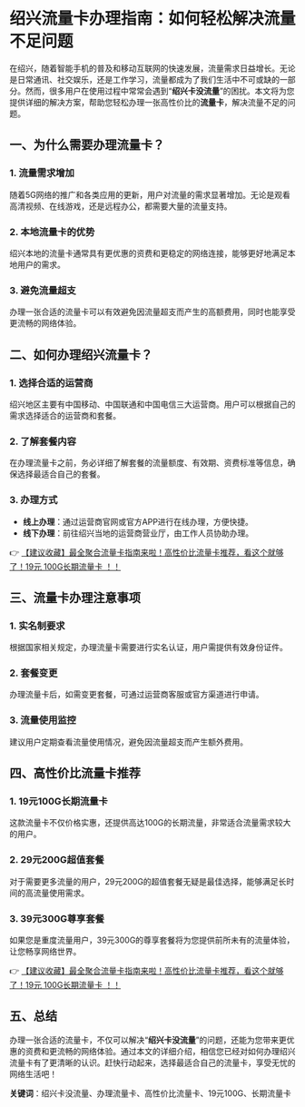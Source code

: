 # 绍兴流量卡办理指南：如何轻松解决流量不足问题

在绍兴，随着智能手机的普及和移动互联网的快速发展，流量需求日益增长。无论是日常通讯、社交娱乐，还是工作学习，流量都成为了我们生活中不可或缺的一部分。然而，很多用户在使用过程中常常会遇到“**绍兴卡没流量**”的困扰。本文将为您提供详细的解决方案，帮助您轻松办理一张高性价比的**流量卡**，解决流量不足的问题。

## 一、为什么需要办理流量卡？

### 1. 流量需求增加
随着5G网络的推广和各类应用的更新，用户对流量的需求显著增加。无论是观看高清视频、在线游戏，还是远程办公，都需要大量的流量支持。

### 2. 本地流量卡的优势
绍兴本地的流量卡通常具有更优惠的资费和更稳定的网络连接，能够更好地满足本地用户的需求。

### 3. 避免流量超支
办理一张合适的流量卡可以有效避免因流量超支而产生的高额费用，同时也能享受更流畅的网络体验。

## 二、如何办理绍兴流量卡？

### 1. 选择合适的运营商
绍兴地区主要有中国移动、中国联通和中国电信三大运营商。用户可以根据自己的需求选择适合的运营商和套餐。

### 2. 了解套餐内容
在办理流量卡之前，务必详细了解套餐的流量额度、有效期、资费标准等信息，确保选择最适合自己的套餐。

### 3. 办理方式
- **线上办理**：通过运营商官网或官方APP进行在线办理，方便快捷。
- **线下办理**：前往绍兴当地的运营商营业厅，由工作人员协助办理。

👉 [【建议收藏】最全聚合流量卡指南来啦！高性价比流量卡推荐，看这个就够了！19元 100G长期流量卡 ！！](https://bit.ly/Liuliangka)

## 三、流量卡办理注意事项

### 1. 实名制要求
根据国家相关规定，办理流量卡需要进行实名认证，用户需提供有效身份证件。

### 2. 套餐变更
办理流量卡后，如需变更套餐，可通过运营商客服或官方渠道进行申请。

### 3. 流量使用监控
建议用户定期查看流量使用情况，避免因流量超支而产生额外费用。

## 四、高性价比流量卡推荐

### 1. 19元100G长期流量卡
这款流量卡不仅价格实惠，还提供高达100G的长期流量，非常适合流量需求较大的用户。

### 2. 29元200G超值套餐
对于需要更多流量的用户，29元200G的超值套餐无疑是最佳选择，能够满足长时间的高流量使用需求。

### 3. 39元300G尊享套餐
如果您是重度流量用户，39元300G的尊享套餐将为您提供前所未有的流量体验，让您畅享网络世界。

👉 [【建议收藏】最全聚合流量卡指南来啦！高性价比流量卡推荐，看这个就够了！19元 100G长期流量卡 ！！](https://bit.ly/Liuliangka)

## 五、总结

办理一张合适的流量卡，不仅可以解决“**绍兴卡没流量**”的问题，还能为您带来更优惠的资费和更流畅的网络体验。通过本文的详细介绍，相信您已经对如何办理绍兴流量卡有了更清晰的认识。赶快行动起来，选择最适合自己的流量卡，享受无忧的网络生活吧！

**关键词**：绍兴卡没流量、办理流量卡、高性价比流量卡、19元100G、长期流量卡
